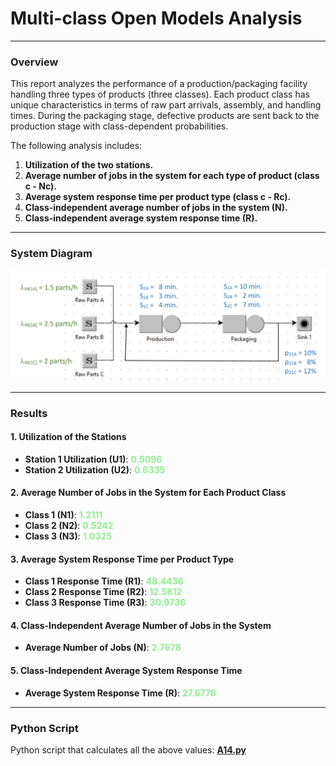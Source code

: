 # Multi-class Open Models Analysis
___

### Overview

This report analyzes the performance of a production/packaging facility handling three types of products (three classes). Each product class has unique characteristics in terms of raw part arrivals, assembly, and handling times. During the packaging stage, defective products are sent back to the production stage with class-dependent probabilities.

The following analysis includes:

1. **Utilization of the two stations.**
2. **Average number of jobs in the system for each type of product (class c - Nc).**
3. **Average system response time per product type (class c - Rc).**
4. **Class-independent average number of jobs in the system (N).**
5. **Class-independent average system response time (R).**

---

### System Diagram

![System Diagram](a14_diagram.png)

___

### Results

#### 1. Utilization of the Stations

- **Station 1 Utilization (U1)**: <span style="color:lightgreen;font-weight:bold">0.5096</span>
- **Station 2 Utilization (U2)**: <span style="color:lightgreen;font-weight:bold">0.6335</span>

#### 2. Average Number of Jobs in the System for Each Product Class

- **Class 1 (N1)**: <span style="color:lightgreen;font-weight:bold">1.2111</span>
- **Class 2 (N2)**: <span style="color:lightgreen;font-weight:bold">0.5242</span>
- **Class 3 (N3)**: <span style="color:lightgreen;font-weight:bold">1.0325</span>

#### 3. Average System Response Time per Product Type

- **Class 1 Response Time (R1)**: <span style="color:lightgreen;font-weight:bold">48.4436</span>
- **Class 2 Response Time (R2)**: <span style="color:lightgreen;font-weight:bold">12.5812</span>
- **Class 3 Response Time (R3)**: <span style="color:lightgreen;font-weight:bold">30.9736</span>

#### 4. Class-Independent Average Number of Jobs in the System

- **Average Number of Jobs (N)**: <span style="color:lightgreen;font-weight:bold">2.7678</span>

#### 5. Class-Independent Average System Response Time

- **Average System Response Time (R)**: <span style="color:lightgreen;font-weight:bold">27.6776</span>

---

### Python Script

Python script that calculates all the above values: [**A14.py**](A14.py)
